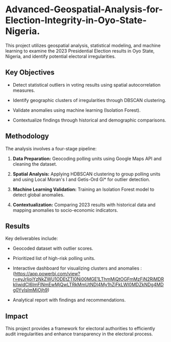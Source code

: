 # Advanced-Geospatial-Analysis-for-Election-Integrity-in-Oyo-State-Nigeria.

This project utilizes geospatial analysis, statistical modeling, and machine learning to examine the 2023 Presidential Election results in Oyo State, Nigeria, and identify potential electoral irregularities.

## Key Objectives

* Detect statistical outliers in voting results using spatial autocorrelation measures.
 
* Identify geographic clusters of irregularities through DBSCAN clustering.
   
* Validate anomalies using machine learning (Isolation Forest).
   
* Contextualize findings through historical and demographic comparisons.

## Methodology

The analysis involves a four-stage pipeline:

1.  **Data Preparation:** Geocoding polling units using Google Maps API and cleaning the dataset.
   
2.  **Spatial Analysis:** Applying HDBSCAN clustering to group polling units and using Local Moran's I and Getis-Ord Gi\* for outlier detection.
   
3.  **Machine Learning Validation:** Training an Isolation Forest model to detect global anomalies.
   
4.  **Contextualization:** Comparing 2023 results with historical data and mapping anomalies to socio-economic indicators.

## Results

Key deliverables include:

* Geocoded dataset with outlier scores.
   
* Prioritized list of high-risk polling units.
   
* Interactive dashboard for visualizing clusters and anomalies : (https://app.powerbi.com/view?r=eyJrIjoiYzNkZWU1ODEtZTI0Ni00MGE1LThmMjQtOGFmMzFjN2RiMDRkIiwidCI6ImFlNmEwMjQwLTRkMmUtNDI4My1hZjFkLWI0MDZkNDg4MDg0YyIsImMiOjh9)
   
* Analytical report with findings and recommendations.

## Impact

This project provides a framework for electoral authorities to efficiently audit irregularities and enhance transparency in the electoral process.
